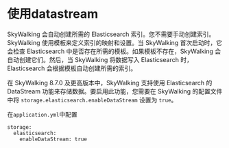 # 使用datastream
SkyWalking 会自动创建所需的 Elasticsearch 索引。您不需要手动创建索引。SkyWalking 使用模板来定义索引的映射和设置。当 SkyWalking 首次启动时，它会检查 Elasticsearch 中是否存在所需的模板。如果模板不存在，SkyWalking 会自动创建它们。然后，当 SkyWalking 将数据写入 Elasticsearch 时，Elasticsearch 会根据模板自动创建所需的索引。

在 SkyWalking 8.7.0 及更高版本中，SkyWalking 支持使用 Elasticsearch 的 DataStream 功能来存储数据。要启用此功能，您需要在 SkyWalking 的配置文件中将 `storage.elasticsearch.enableDataStream` 设置为 `true`。

在`application.yml`中配置
```
storage:
  elasticsearch:
    enableDataStream: true
```
